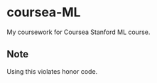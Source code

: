 # coursea-ML
My coursework for Coursea Stanford ML course. 

## Note
Using this violates honor code.


